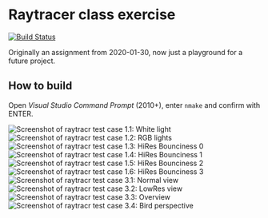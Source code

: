 # Raytracer class exercise
[![Build Status](https://travis-ci.org/ai4rei/raytracr.svg?branch=master)](https://travis-ci.org/ai4rei/raytracr)

Originally an assignment from 2020-01-30, now just a playground for a future project.

## How to build
Open *Visual Studio Command Prompt* (2010+), enter `nmake` and confirm with ENTER.

![Screenshot of raytracr test case 1.1: White light](http://nn.ai4rei.net/share/raytracr1_1.jpg)
![Screenshot of raytracr test case 1.2: RGB lights](http://nn.ai4rei.net/share/raytracr1_2.jpg)
![Screenshot of raytracr test case 1.3: HiRes Bounciness 0](http://nn.ai4rei.net/share/raytracr1_3.jpg)
![Screenshot of raytracr test case 1.4: HiRes Bounciness 1](http://nn.ai4rei.net/share/raytracr1_4.jpg)
![Screenshot of raytracr test case 1.5: HiRes Bounciness 2](http://nn.ai4rei.net/share/raytracr1_5.jpg)
![Screenshot of raytracr test case 1.6: HiRes Bounciness 3](http://nn.ai4rei.net/share/raytracr1_6.jpg)
![Screenshot of raytracr test case 3.1: Normal view](http://nn.ai4rei.net/share/raytracr3_1.jpg)
![Screenshot of raytracr test case 3.2: LowRes view](http://nn.ai4rei.net/share/raytracr3_2.jpg)
![Screenshot of raytracr test case 3.3: Overview](http://nn.ai4rei.net/share/raytracr3_3.jpg)
![Screenshot of raytracr test case 3.4: Bird perspective](http://nn.ai4rei.net/share/raytracr3_4.jpg)
